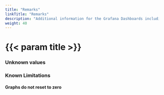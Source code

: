 ```yaml
---
title: "Remarks"
linkTitle: "Remarks"
description: "Additional information for the Grafana Dashboards including unknown values and known limitations."
weight: 40
---
```


# {{< param title >}}

### Unknown values

### Known Limitations

#### Graphs do not reset to zero

